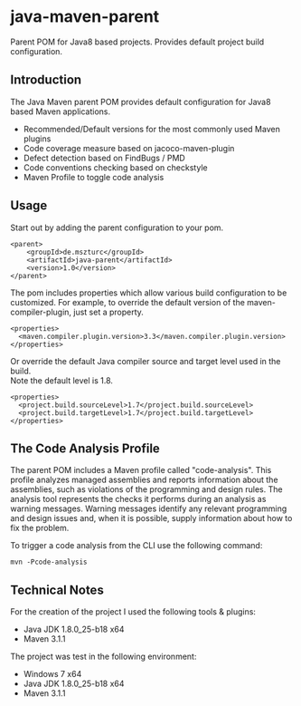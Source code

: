 java-maven-parent
====================

Parent POM for Java8 based projects. Provides default project build configuration.


Introduction
---------------------

The Java Maven parent POM provides default configuration for Java8 based Maven applications.

* Recommended/Default versions for the most commonly used Maven plugins
* Code coverage measure based on jacoco-maven-plugin
* Defect detection based on FindBugs / PMD
* Code conventions checking based on checkstyle
* Maven Profile to toggle code analysis


Usage
---------------------

Start out by adding the parent configuration to your pom.
	
    <parent>
        <groupId>de.mszturc</groupId>
        <artifactId>java-parent</artifactId>
        <version>1.0</version>
    </parent>

The pom includes properties which allow various build configuration to be 
customized.  For example, to override the default version of the
maven-compiler-plugin, just set a property.

    <properties>
      <maven.compiler.plugin.version>3.3</maven.compiler.plugin.version>
    </properties>

Or override the default Java compiler source and target level used in the build.  
Note the default level is 1.8.

    <properties>
      <project.build.sourceLevel>1.7</project.build.sourceLevel>
      <project.build.targetLevel>1.7</project.build.targetLevel>
    </properties>

	
The Code Analysis Profile
--------------------
The parent POM includes a Maven profile called "code-analysis".  This profile analyzes 
managed assemblies and reports information about the assemblies, such as violations 
of the programming and design rules. The analysis tool represents the checks it performs 
during an analysis as warning messages. Warning messages identify any relevant programming 
and design issues and, when it is possible, supply information about how to fix the problem.

To trigger a code analysis from the CLI use the following command:

    mvn -Pcode-analysis
	
	
Technical Notes
---------------------

For the creation of the project I used the following tools & plugins:

- Java JDK 1.8.0_25-b18 x64
- Maven 3.1.1

The project was test in the following environment:

- Windows 7 x64
- Java JDK 1.8.0_25-b18 x64
- Maven 3.1.1